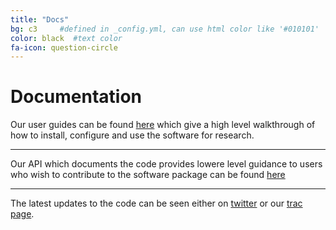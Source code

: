 ```yaml
---
title: "Docs"
bg: c3     #defined in _config.yml, can use html color like '#010101'
color: black  #text color
fa-icon: question-circle
---
```


# Documentation

Our user guides can be found [here](http://www.geos.ed.ac.uk/~smudd/LSDTT_docs/html/index.html) which give a high level walkthrough of how to 
install, configure and use the software for research.

****

Our API which documents the code provides lowere level guidance to users who wish to contribute 
to the software package can be found [here](http://www.geos.ed.ac.uk/~s0675405/LSD_Docs/index.html)


****

The latest updates to the code can be seen either on [twitter](https://twitter.com/LSDTopoToolbox) or our 
[trac page](https://sourced.ecdf.ed.ac.uk/projects/geos/LSD_devel/timeline).
